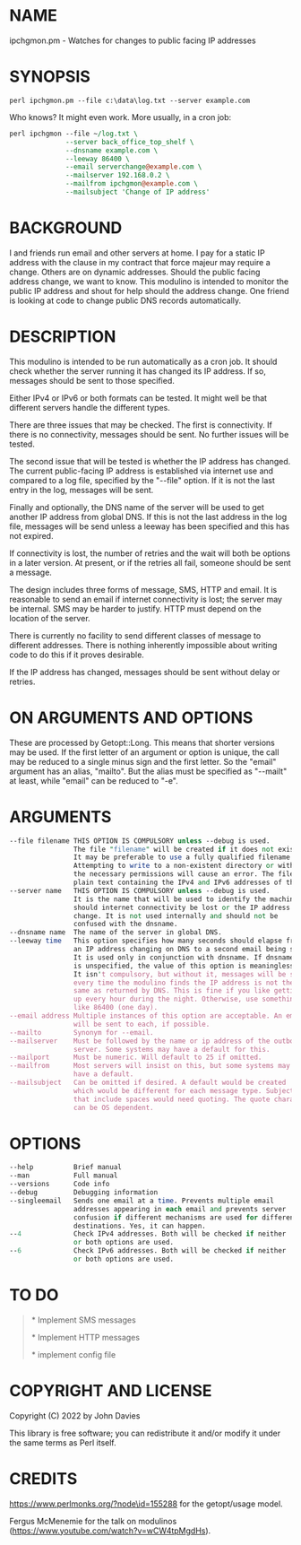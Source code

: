 # NAME

ipchgmon.pm - Watches for changes to public facing IP addresses

# SYNOPSIS

```
perl ipchgmon.pm --file c:\data\log.txt --server example.com
```

Who knows? It might even work. More usually, in a cron job:

```perl
perl ipchgmon --file ~/log.txt \
              --server back_office_top_shelf \
              --dnsname example.com \
              --leeway 86400 \
              --email serverchange@example.com \
              --mailserver 192.168.0.2 \
              --mailfrom ipchgmon@example.com \
              --mailsubject 'Change of IP address'
```

# BACKGROUND

I and friends run email and other servers at home. I pay for a static IP
address with the clause in my contract that force majeur may require a
change. Others are on dynamic addresses. Should the public facing address
change, we want to know. This modulino is intended to monitor the public
IP address and shout for help should the address change. One friend is
looking at code to change public DNS records automatically.

# DESCRIPTION

This modulino is intended to be run automatically as a cron job. It should
check whether the server running it has changed its IP address. If so, 
messages should be sent to those specified.

Either IPv4 or IPv6 or both formats can be tested. It might well be that
different servers handle the different types.

There are three issues that may be checked. The first is connectivity. If
there is no connectivity, messages should be sent. No further issues will be
tested.

The second issue that will be tested is whether the IP address has changed.
The current public-facing IP address is established via internet use and
compared to a log file, specified by the "--file" option. If it is not the
last entry in the log, messages will be sent.

Finally and optionally, the DNS name of the server will be used to get 
another IP address from global DNS. If this is not the last address in the
log file, messages will be send unless a leeway has been specified and this 
has not expired.

If connectivity is lost, the number of retries and the wait will both be
options in a later version. At present, or if the retries all fail, someone 
should be sent a message.

The design includes three forms of message, SMS, HTTP and email. It is 
reasonable to send an email if internet connectivity is lost; the server 
may be internal. SMS may be harder to justify. HTTP must depend on the 
location of the server.

There is currently no facility to send different classes of message to
different addresses. There is nothing inherently impossible about writing
code to do this if it proves desirable.

If the IP address has changed, messages should be sent without delay or retries.

# ON ARGUMENTS AND OPTIONS

These are processed by Getopt::Long. This means that shorter versions may
be used. If the first letter of an argument or option is unique, the call
may be reduced to a single minus sign and the first letter. So the "email"
argument has an alias, "mailto". But the alias must be specified as
"--mailt" at least, while "email" can be reduced to "-e".

# ARGUMENTS

```perl
--file filename THIS OPTION IS COMPULSORY unless --debug is used.
                The file "filename" will be created if it does not exist.
                It may be preferable to use a fully qualified filename.
                Attempting to write to a non-existent directory or without
                the necessary permissions will cause an error. The file is
                plain text containing the IPv4 and IPv6 addresses of the server.
--server name   THIS OPTION IS COMPULSORY unless --debug is used.
                It is the name that will be used to identify the machine
                should internet connectivity be lost or the IP address
                change. It is not used internally and should not be
                confused with the dnsname.
--dnsname name  The name of the server in global DNS.
--leeway time   This option specifies how many seconds should elapse from
                an IP address changing on DNS to a second email being sent.
                It is used only in conjunction with dnsname. If dnsname
                is unspecified, the value of this option is meaningless.
                It isn't compulsory, but without it, messages will be sent
                every time the modulino finds the IP address is not the
                same as returned by DNS. This is fine if you like getting
                up every hour during the night. Otherwise, use something
                like 86400 (one day).
--email address Multiple instances of this option are acceptable. An email
                will be sent to each, if possible.
--mailto        Synonym for --email.
--mailserver    Must be followed by the name or ip address of the outbound
                server. Some systems may have a default for this.
--mailport      Must be numeric. Will default to 25 if omitted.
--mailfrom      Most servers will insist on this, but some systems may
                have a default.
--mailsubject   Can be omitted if desired. A default would be created
                which would be different for each message type. Subjects
                that include spaces would need quoting. The quote character
                can be OS dependent.
```

# OPTIONS

```perl
--help          Brief manual
--man           Full manual
--versions      Code info
--debug         Debugging information
--singleemail   Sends one email at a time. Prevents multiple email 
                addresses appearing in each email and prevents server
                confusion if different mechanisms are used for different
                destinations. Yes, it can happen.
--4             Check IPv4 addresses. Both will be checked if neither
                or both options are used.
--6             Check IPv6 addresses. Both will be checked if neither
                or both options are used.
```

# TO DO

> \* Implement SMS messages
>
> \* Implement HTTP messages
>
> \* implement config file

# COPYRIGHT AND LICENSE

Copyright (C) 2022 by John Davies

This library is free software; you can redistribute it and/or modify it under the same terms as Perl itself.

# CREDITS

https://www.perlmonks.org/?node\id=155288 for the getopt/usage model.

Fergus McMenemie for the talk on modulinos (https://www.youtube.com/watch?v=wCW4tpMgdHs).

